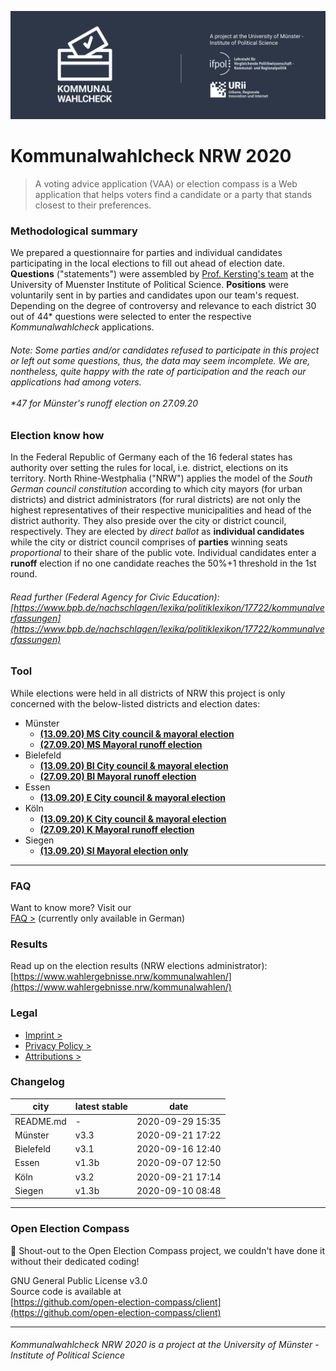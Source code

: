 ![Kommunalwahlcheck](img/kwc-git-header.svg)

# Kommunalwahlcheck NRW 2020

> A voting advice application (VAA) or election compass is a Web application that helps voters find a candidate or a party that stands closest to their preferences.

### Methodological summary

We prepared a questionnaire for parties and individual candidates participating in the local elections to fill out ahead of election date. **Questions** ("statements") were assembled by [Prof. Kersting's team](https://www.uni-muenster.de/IfPol/Kersting/URII/) at the University of Muenster Institute of Political Science. **Positions** were voluntarily sent in by parties and candidates upon our team's request. Depending on the degree of controversy and relevance to each district 30 out of 44* questions were selected to enter the respective *Kommunalwahlcheck* applications. 

###### Note: Some parties and/or candidates refused to participate in this project or left out some questions, thus, the data may seem incomplete. We are, nontheless, quite happy with the rate of participation and the reach our applications had among voters.<br/><br/>*47 for Münster's runoff election on 27.09.20

### Election know how
In the Federal Republic of Germany each of the 16 federal states has authority over setting the rules for local, i.e. district, elections on its territory. North Rhine-Westphalia ("NRW") applies the model of the *South German council constitution* according to which city mayors (for urban districts) and district administrators (for rural districts) are not only the highest representatives of their respective municipalities and head of the district authority. They also preside over the city or district council, respectively. They are elected by *direct ballot* as **individual candidates** while the city or district council comprises of **parties** winning seats *proportional* to their share of the public vote. Individual candidates enter a **runoff** election if no one candidate reaches the 50%+1 threshold in the 1st round.

###### Read further (Federal Agency for Civic Education): [https://www.bpb.de/nachschlagen/lexika/politiklexikon/17722/kommunalverfassungen](https://www.bpb.de/nachschlagen/lexika/politiklexikon/17722/kommunalverfassungen)


### Tool
While elections were held in all districts of NRW this project is only concerned with the below-listed districts and election dates:

- Münster
  - **[(13.09.20) MS City council & mayoral election](archive/muenster_round-1.html)**
  - **[(27.09.20) MS Mayoral runoff election](archive/muenster_round-2.html)**
- Bielefeld
  - **[(13.09.20) BI City council & mayoral election](archive/bielefeld_round-1.html)**
  - **[(27.09.20) BI Mayoral runoff election](archive/bielefeld_round-2.html)**
- Essen
  - **[(13.09.20) E City council & mayoral election](archive/essen_round-1.html)**
- Köln
  - **[(13.09.20) K City council & mayoral election](archive/koeln_round-1.html)**
  - **[(27.09.20) K Mayoral runoff election](archive/koeln_round-2.html)**
- Siegen
  - **[(13.09.20) SI Mayoral election only](archive/siegen_round-1.html)**

---

### FAQ
Want to know more? Visit our \
[FAQ >](https://www.uni-muenster.de/IfPol/Kersting/online-wahlhilfe/Kommunalwahlcheck-FAQ.html) (currently only available in German)

### Results
Read up on the election results (NRW elections administrator):\
[https://www.wahlergebnisse.nrw/kommunalwahlen/](https://www.wahlergebnisse.nrw/kommunalwahlen/)

### Legal
- [Imprint >](imprint.md)
- [Privacy Policy >](privacy.md)
- [Attributions >](attributions.md)

### Changelog
|city|latest stable|date|
|----|-------------|----|
|README.md|-|2020-09-29 15:35|
|Münster|v3.3|2020-09-21 17:22|
|Bielefeld|v3.1|2020-09-16 12:40|
|Essen|v1.3b|2020-09-07 12:50|
|Köln|v3.2|2020-09-21 17:14|
|Siegen|v1.3b|2020-09-10 08:48|

---

### Open Election Compass
👏 Shout-out to the Open Election Compass project, we couldn't have done it without their dedicated coding!

GNU General Public License v3.0\
Source code is available at\
[https://github.com/open-election-compass/client](https://github.com/open-election-compass/client)

---

###### Kommunalwahlcheck NRW 2020 is a project at the University of Münster - Institute of Political Science